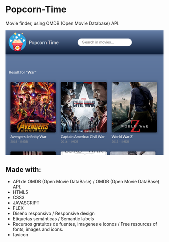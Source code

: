 # Popcorn-Time

Movie finder, using OMDB (Open Movie Database) API.

![](./Popcorn-Time.png)

## Made with: 

- API de OMDB (Open Movie DataBase) / OMDB (Open Movie DataBase) API.
- HTML5
- CSS3
- JAVASCRIPT
- FLEX
- Diseño responsivo / Responsive design
- Etiquetas semánticas / Semantic labels
- Recursos gratuitos de fuentes, imagenes e íconos / Free resources of fonts, images and icons.
- favicon
